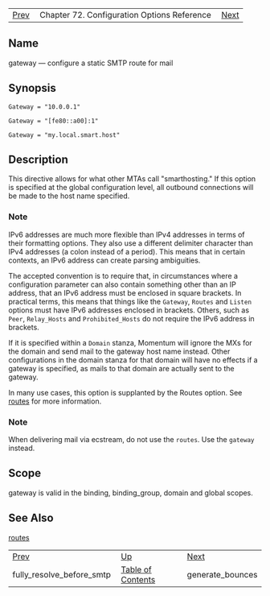 |     |     |     |
| --- | --- | --- |
| [Prev](conf.ref.fully_resolve_before_smtp)  | Chapter 72. Configuration Options Reference |  [Next](conf.ref.generate_bounces) |

<a name="conf.ref.gateway"></a>
## Name

gateway — configure a static SMTP route for mail

## Synopsis

`Gateway = "10.0.0.1"`

`Gateway = "[fe80::a00]:1"`

`Gateway = "my.local.smart.host"`

<a name="idp24733424"></a>
## Description

This directive allows for what other MTAs call "smarthosting." If this option is specified at the global configuration level, all outbound connections will be made to the host name specified.

### Note

IPv6 addresses are much more flexible than IPv4 addresses in terms of their formatting options. They also use a different delimiter character than IPv4 addresses (a colon instead of a period). This means that in certain contexts, an IPv6 address can create parsing ambiguities.

The accepted convention is to require that, in circumstances where a configuration parameter can also contain something other than an IP address, that an IPv6 address must be enclosed in square brackets. In practical terms, this means that things like the `Gateway`, `Routes` and `Listen` options must have IPv6 addresses enclosed in brackets. Others, such as `Peer`, `Relay_Hosts` and `Prohibited_Hosts` do not require the IPv6 address in brackets.

If it is specified within a `Domain` stanza, Momentum will ignore the MXs for the domain and send mail to the gateway host name instead. Other configurations in the domain stanza for that domain will have no effects if a gateway is specified, as mails to that domain are actually sent to the gateway.

In many use cases, this option is supplanted by the Routes option. See [routes](conf.ref.routes "routes") for more information.

### Note

When delivering mail via ecstream, do not use the `routes`. Use the `gateway` instead.

<a name="idp24744624"></a>
## Scope

gateway is valid in the binding, binding_group, domain and global scopes.

<a name="idp24746496"></a>
## See Also

[routes](conf.ref.routes "routes")

|     |     |     |
| --- | --- | --- |
| [Prev](conf.ref.fully_resolve_before_smtp)  | [Up](config.options.ref) |  [Next](conf.ref.generate_bounces) |
| fully_resolve_before_smtp  | [Table of Contents](index) |  generate_bounces |

